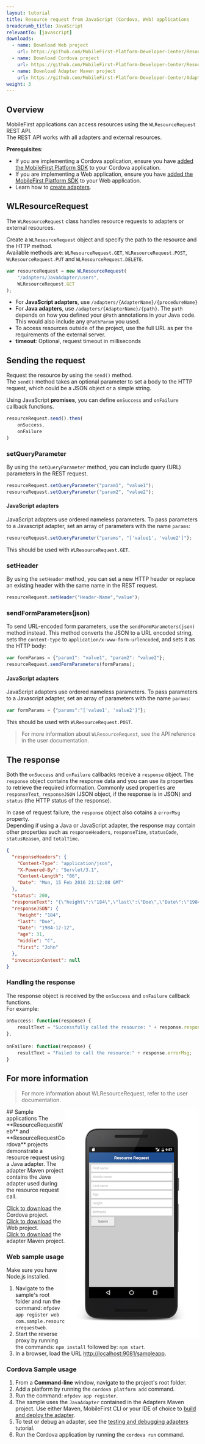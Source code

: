 ```yaml
---
layout: tutorial
title: Resource request from JavaScript (Cordova, Web) applications
breadcrumb_title: JavaScript
relevantTo: [javascript]
downloads:
  - name: Download Web project
    url: https://github.com/MobileFirst-Platform-Developer-Center/ResourceRequestWeb/tree/release80
  - name: Download Cordova project
    url: https://github.com/MobileFirst-Platform-Developer-Center/ResourceRequestCordova/tree/release80
  - name: Download Adapter Maven project
    url: https://github.com/MobileFirst-Platform-Developer-Center/Adapters/tree/release80
weight: 3
---
```

## Overview
MobileFirst applications can access resources using the `WLResourceRequest` REST API.  
The REST API works with all adapters and external resources.

**Prerequisites**:

- If you are implementing a Cordova application, ensure you have [added the MobileFirst Platform SDK](../../../adding-the-mfpf-sdk/cordova) to your Cordova application.
- If you are implementing a Web application, ensure you have [added the MobileFirst Platform SDK](../../../adding-the-mfpf-sdk/web) to your Web application.
- Learn how to [create adapters](../../../adapters/adapters-overview/).

## WLResourceRequest
The `WLResourceRequest` class handles resource requests to adapters or external resources.

Create a `WLResourceRequest` object and specify the path to the resource and the HTTP method.  
Available methods are: `WLResourceRequest.GET`, `WLResourceRequest.POST`, `WLResourceRequest.PUT` and `WLResourceRequest.DELETE`.

```javascript
var resourceRequest = new WLResourceRequest(
    "/adapters/JavaAdapter/users",
    WLResourceRequest.GET
);
```

* For **JavaScript adapters**, use `/adapters/{AdapterName}/{procedureName}`
* For **Java adapters**, use `/adapters/{AdapterName}/{path}`. The `path` depends on how you defined your `@Path` annotations in your Java code. This would also include any `@PathParam` you used.
* To access resources outside of the project, use the full URL as per the requirements of the external server.
* **timeout**: Optional, request timeout in milliseconds

## Sending the request
Request the resource by using the `send()` method.  
The `send()` method takes an optional parameter to set a body to the HTTP request, which could be a JSON object or a simple string.

Using JavaScript **promises**, you can define `onSuccess` and `onFailure` callback functions.

```js
resourceRequest.send().then(
    onSuccess,
    onFailure
)
```

### setQueryParameter
By using the `setQueryParameter` method, you can include query (URL) parameters in the REST request.

```js
resourceRequest.setQueryParameter("param1", "value1");
resourceRequest.setQueryParameter("param2", "value2");
```

#### JavaScript adapters
JavaScript adapters use ordered nameless parameters. To pass parameters to a Javascript adapter, set an array of parameters with the name `params`:

```js
resourceRequest.setQueryParameter("params", "['value1', 'value2']");
```

This should be used with `WLResourceRequest.GET`.

### setHeader
By using the `setHeader` method, you can set a new HTTP header or replace an existing header with the same name in the REST request.

```js
resourceRequest.setHeader("Header-Name","value");
```

### sendFormParameters(json)
To send URL-encoded form parameters, use the `sendFormParameters(json)` method instead. This method converts the JSON to a URL encoded string, sets the `content-type` to `application/x-www-form-urlencoded`, and sets it as the HTTP body:

```js
var formParams = {"param1": "value1", "param2": "value2"};
resourceRequest.sendFormParameters(formParams);
```

#### JavaScript adapters
JavaScript adapters use ordered nameless parameters. To pass parameters to a Javascript adapter, set an array of parameters with the name `params`:

```js
var formParams = {"params":"['value1', 'value2']"};
```

This should be used with `WLResourceRequest.POST`.


> For more information about `WLResourceRequest`, see the API reference in the user documentation.

## The response
Both the `onSuccess` and `onFailure` callbacks receive a `response` object. The `response` object contains the response data and you can use its properties to retrieve the required information. Commonly used properties are `responseText`, `responseJSON` (JSON object, if the response is in JSON) and `status` (the HTTP status of the response).

In case of request failure, the `response` object also cotains a `errorMsg` property.  
Depending if using a Java or JavaScript adapter, the response may contain other properties such as `responseHeaders`, `responseTime`, `statusCode`, `statusReason`, and `totalTime`.

```json
{
  "responseHeaders": {
    "Content-Type": "application/json",
    "X-Powered-By": "Servlet/3.1",
    "Content-Length": "86",
    "Date": "Mon, 15 Feb 2016 21:12:08 GMT"
  },
  "status": 200,
  "responseText": "{\"height\":\"184\",\"last\":\"Doe\",\"Date\":\"1984-12-12\",\"age\":31,\"middle\":\"C\",\"first\":\"John\"}",
  "responseJSON": {
    "height": "184",
    "last": "Doe",
    "Date": "1984-12-12",
    "age": 31,
    "middle": "C",
    "first": "John"
  },
  "invocationContext": null
}
```

### Handling the response
The response object is received by the `onSuccess` and `onFailure` callback functions.  
For example:

```js
onSuccess: function(response) {
    resultText = "Successfully called the resource: " + response.responseText;
},

onFailure: function(response) {
    resultText = "Failed to call the resource:" + response.errorMsg;
}
```

## For more information
> For more information about WLResourceRequest, refer to the user documentation.

<img alt="Image of the sample application" src="resource-request-success-cordova.png" style="float:right"/>
## Sample applications
The **ResourceRequestWeb** and **ResourceRequestCordova** projects demonstrate a resource request using a Java adapter.  
The adapter Maven project contains the Java adapter used during the resource request call.

[Click to download](https://github.com/MobileFirst-Platform-Developer-Center/ResourceRequestCordova/tree/release80) the Cordova project.  
[Click to download](https://github.com/MobileFirst-Platform-Developer-Center/ResourceRequestWeb/tree/release80) the Web project.  
[Click to download](https://github.com/MobileFirst-Platform-Developer-Center/Adapters/tree/release80) the adapter Maven project.

### Web sample usage
Make sure you have Node.js installed.

1. Navigate to the sample's root folder and run the command: `mfpdev app register web com.sample.resourcerequestweb`.
2. Start the reverse proxy by running the commands: `npm install` followed by: `npm start`. 
3. In a browser, load the URL [http://localhost:9081/sampleapp](http://localhost:9081/sampleapp).

### Cordova Sample usage
1. From a **Command-line** window, navigate to the project's root folder.
2. Add a platform by running the `cordova platform add` command.
3. Run the command: `mfpdev app register`.
4. The sample uses the `JavaAdapter` contained in the Adapters Maven project. Use either Maven, MobileFirst CLI or your IDE of choice to [build and deploy the adapter](../../../adapters/creating-adapters/).
5. To test or debug an adapter, see the [testing and debugging adapters](../../../adapters/testing-and-debugging-adapters) tutorial.
6. Run the Cordova application by running the `cordova run` command.
